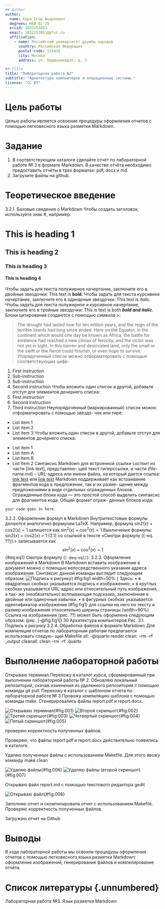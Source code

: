 ```yaml
---
## Author
author:
  name: Кара Егор Андреевич
  degrees: НБИ-01-25
  orcid: 1032253851
  email: 1032253851@pfur.ru
  affiliation:
    - name: Российский университет дружбы народов
      country: Российская Федерация
      postal-code: 115419
      city: Москва
      address: ул. Орджоникидзе, д. 3

## Title
title: "Лабораторная работа №3"
subtitle: "Архитектура компьютеров и операционные системы."
license: "CC BY"
---
```


# Цель работы

Целью работы является освоение процедуры оформления отчетов с помощью легковесного языка разметки Markdown.

# Задание

1.  В соответствующем каталоге сделайте отчёт по лабораторной работе № 3 в формате Markdown. В качестве отчёта необходимо предоставить отчёты в трех форматах: pdf, docx и md.
2.  Загрузите файлы на github.

# Теоретическое введение

3.2.1. Базовые сведения о Markdown
Чтобы создать заголовок, используйте знак #, например:
# This is heading 1
## This is heading 2
### This is heading 3
#### This is heading 4
Чтобы задать для текста полужирное начертание, заключите его в двойные звездочки:
This text is **bold**.
Чтобы задать для текста курсивное начертание, заключите его в одинарные звездочки:
This text is *italic*.
Чтобы задать для текста полужирное и курсивное начертание, заключите его в тройные
звездочки:
This is text is both ***bold and italic***.
Блоки цитирования создаются с помощью символа >:
> The drought had lasted now for ten million years, and the reign of the terrible
lizards had long since ended. Here on the Equator, in the continent which would
one day be known as Africa, the battle for existence had reached a new climax of
ferocity, and the victor was not yet in sight. In this barren and desiccated
land, only the small or the swift or the fierce could flourish, or even hope to
survive.
Упорядоченный список можно отформатировать с помощью соответствующих цифр:
1. First instruction
1. Sub-instruction
1. Sub-instruction
1. Second instruction
Чтобы вложить один список в другой, добавьте отступ для элементов дочернего списка:
1. First instruction
1. Second instruction
1. Third instruction
Неупорядоченный (маркированный) список можно отформатировать с помощью звездо-
чек или тире:
* List item 1
* List item 2
* List item 3
Чтобы вложить один список в другой, добавьте отступ для элементов дочернего списка:
- List item 1
- List item A
- List item B
- List item 2
Синтаксис Markdown для встроенной ссылки состоит из части [link text], представляю-
щей текст гиперссылки, и части (file-name.md) – URL-адреса или имени файла, на который
дается ссылка:
[link text](file-name.md)
или
[link text](http://example.com/ "Необязательная подсказка")
Markdown поддерживает как встраивание фрагментов кода в предложение, так и их разме-
щение между предложениями в виде отдельных огражденных блоков. Огражденные блоки
кода — это простой способ выделить синтаксис для фрагментов кода. Общий формат ограж-
денных блоков кода:
``` language
your code goes in here
```
3.2.2. Оформление формул в Markdown
Внутритекстовые формулы делаются аналогично формулам LaTeX. Например, формула
sin2(𝑥) + cos2(𝑥) = 1 запишется как
$\sin^2 (x) + \cos^2 (x) = 1$
Выключение формулы:
sin2(𝑥) + cos2(𝑥) = 1 (3.1)
со ссылкой в тексте «Смотри формулу ({-eq. ??}).» записывается как
$$
\sin^2 (x) + \cos^2 (x) = 1
$$ {#eq:eq1}
Смотри формулу (`[-@eq:eq1]`).
3.2.3. Оформление изображений в Markdown
В Markdown вставить изображение в документ можно с помощью непосредственного
указания адреса изображения. Синтаксис данной команды выглядит следующим образом:
![Подпись к рисунку](/путь/к/изображению.jpg "Необязательная подсказка"){ #fig:fig1
width=50% }
Здесь:
• в квадратных скобках указывается подпись к изображению;
• в круглых скобках указывается URL-адрес или относительный путь изображения, а так-
же (необязательно) всплывающая подсказка, заключённая в двойные или одиночные
кавычки.
• в фигурных скобках указывается идентификатор изображения (#fig:fig1) для ссылки
на него по тексту и размер изображения относительно ширины страницы (width=90%)
Ссылка на изображение (рис. ??) может быть оформлена следующим образом:
(рис. [-@fig:fig1])
30 Архитектура компьютеров
Рис. 3.1. Подпись к рисунку
3.2.4. Обработка файлов в формате Markdown
Для компиляции отчетов по лабораторным работам предлагается использовать следую-
щий Makefile
all:
-@quarto render
clean:
-rm -rf _output
cleanall: clean
-rm -rf .quarto


# Выполнение лабораторной работы

Открываю терминал.Перехожу в каталог курса, сформированный при выполнении лабораторной работы № 2. Обновляю локальный репозиторий, скачав изменения из удаленного репозитория с помощью команды git pull. Перехожу в каталог с шаблоном отчета по лабораторной работе № 3.Провожу компиляцию шаблона с помощью команды make. Сгенерировались файлы report.pdf и report.docx.

![Открываю терминал](image/Screenshot-2025-10-26-14-07-39.png){#fig:001}
![Второй скриншот](image/Screenshot-2025-10-26-15-46-55.png){#fig:002}
![Третий скриншот](image/Screenshot-2025-10-26-15-47-09.png){#fig:003}
![Четвертый скриншот](image/Screenshot-2025-10-26-15-47-19.png){#fig:004}
![Пятый скриншот](image/Screenshot-2025-10-26-15-47-30.png){#fig:005}

проверяю корректность полученных файлов. 

Проверяю, что файлы report.pdf и report.docx действительно появились в каталоге.

Удаляю полученные файлы с использованием Makefile. Для этого ввожу команду make clean 

![Удаляю файлы](image/Screenshot-2025-10-26-15-52-19.png){#fig:006}
![Удаляю файлы (второй скриншот)](image/Screenshot-2025-10-26-15-52-30.png){#fig:007}

Открываю файл report.md c помощью текстового редактора gedit 

![Открываю файл](image/Screenshot-2025-10-26-16-16-19.png){#fig:008}

Заполняю отчет и скомпилировала отчет с использованием Makefile. Проверяю корректность полученных файлов.

Загружаю отчет на Github


# Выводы

В ходе лабораторной работы мы освоили процедуры оформления отчетов с помощью легковесного языка разметки Markdown: оформление изображений, генерирование файлов и компелирование отчёта.

# Список литературы {.unnumbered}

Лабораторная работа №3. Язык разметки Markdown
